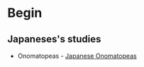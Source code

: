 <h1>Begin</h1>
<h2>Japaneses's studies</h2>
<ul>
<li>Onomatopeas - <a href="https://novon-boy.github.io/begin/japan" target="_blank" rel="external">Japanese Onomatopeas</a></li>
</ul>


